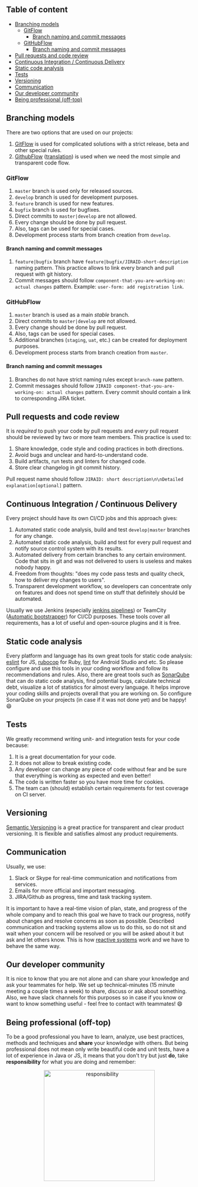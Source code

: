 ## Table of content
<!-- MarkdownTOC autolink="true" bracket="round" depth="3" -->

- [Branching models](#branching-models)
	- [GitFlow](#gitflow)
		- [Branch naming and commit messages](#branch-naming-and-commit-messages)
	- [GitHubFlow](#githubflow)
		- [Branch naming and commit messages](#branch-naming-and-commit-messages-1)
- [Pull requests and code review](#pull-requests-and-code-review)
- [Continuous Integration / Continuous Delivery](#continuous-integration--continuous-delivery)
- [Static code analysis](#static-code-analysis)
- [Tests](#tests)
- [Versioning](#versioning)
- [Communication](#communication)
- [Our developer community](#our-developer-community)
- [Being professional \(off-top\)](#being-professional-off-top)

<!-- /MarkdownTOC -->

## Branching models
There are two options that are used on our projects:
1. [GitFlow][link_gitflow] is used for complicated solutions with a strict release, beta and other special rules.
2. [GithubFlow][link_githubflow] ([translation][link_githubflow_ru]) is used when we need the most simple and transparent code flow.

### GitFlow
1. `master` branch is used only for released sources.
2. `develop` branch is used for development purposes.
3. `feature` branch is used for new features.
4. `bugfix` branch is used for bugfixes.
5. Direct commits to `master|develop` are not allowed.
6. Every change should be done by pull request.
7. Also, tags can be used for special cases.
8. Development process starts from branch creation from `develop`.

#### Branch naming and commit messages
1. `feature|bugfix` branch have `feature|bugfix/JIRAID-short-description` naming pattern. This practice allows to link every branch and pull request with git history.
2. Commit messages should follow `component-that-you-are-working-on: actual changes` pattern. Example: `user-form: add registration link`.

### GitHubFlow
1. `master` branch is used as a main *stable* branch.
2. Direct commits to `master|develop` are not allowed.
3. Every change should be done by pull request.
4. Also, tags can be used for special cases.
5. Additional branches (`staging`, `uat`, etc.) can be created for deployment purposes.
6. Development process starts from branch creation from `master`.

#### Branch naming and commit messages
1. Branches do not have strict naming rules except `branch-name` pattern.
2. Commit messages should follow `JIRAID component-that-you-are-working-on: actual changes` pattern. Every commit should contain a link to corresponding JIRA ticket.

## Pull requests and code review
It is *required* to push your code by pull requests and *every* pull request should be reviewed by two or more team members. This practice is used to:

1. Share knowledge, code style and coding practices in both directions.
2. Avoid bugs and unclear and hard-to-understand code.
3. Build artifacts, run tests and linters for changed code.
4. Store clear changelog in git commit history.

Pull request name should follow `JIRAID: short description\n\nDetailed explanation[optional]` pattern.

## Continuous Integration / Continuous Delivery
Every project should have its own CI/CD jobs and this approach gives:

1. Automated static code analysis, build and test `develop|master` branches for any change.
2. Automated static code analysis, build and test for every pull request and notify source control system with its results.
3. Automated delivery from certain branches to any certain environment. Code that sits in git and was not delivered to users is useless and makes nobody happy.
4. Freedom from thoughts: "does my code pass tests and quality check, how to deliver my changes to users".
5. Transparent development workflow, so developers can concentrate only on features and does not spend time on stuff that definitely should be automated.

Usually we use Jenkins (especially [jenkins pipelines][link_jenkins_pipeline]) or TeamCity ([Automatic bootstrapper][link_teamcity]) for CI/CD purposes. These tools cover all requirements, has a lot of useful and open-source plugins and it is free.

## Static code analysis
Every platform and language has its own great tools for static code analysis: [eslint][link_eslint] for JS, [rubocop][link_rubocop] for Ruby, [lint][link_android_lint] for Android Studio and etc. So please configure and use this tools in your coding workflow and follow its recommendations and rules.
Also, there are great tools such as [SonarQube][link_sonarcube] that can do static code analysis, find potential bugs, calculate technical debt, visualize a lot of statistics for almost every language. It helps improve your coding skills and projects overall that you are working on. So configure SonarQube on your projects (in case if it was not done yet) and be happy! :smile:

## Tests
We greatly recommend writing unit- and integration tests for your code because:
1. It is a great documentation for your code.
2. It does not allow to break existing code.
3. Any developer can change any piece of code without fear and be sure that everything is working as expected and even better!
4. The code is written faster so you have more time for cookies.
5. The team can (should) establish certain requirements for test coverage on CI server.

## Versioning
[Semantic Versioning][link_semversioning] is a great practice for transparent and clear product versioning. It is flexible and satisfies almost any product requirements.

## Communication
Usually, we use:
1. Slack or Skype for real-time communication and notifications from services.
2. Emails for more official and important messaging.
3. JIRA/Github as progress, time and task tracking system.

It is important to have a real-time vision of plan, state, and progress of the whole company and to reach this goal we have to track our progress, notify about changes and resolve concerns as soon as possible. Described communication and tracking systems allow us to do this, so do not sit and wait when your concern will be resolved or you will be asked about it but ask and let others know. This is how [reactive systems][link_reactive_systems] work and we have to behave the same way.

## Our developer community
It is nice to know that you are not alone and can share your knowledge and ask your teammates for help. We set up technical-minutes (15 minute meeting a couple times a week) to share, discuss or ask about something. Also, we have slack channels for this purposes so in case if you know or want to know something useful - feel free to contact with teammates! :smile:

## Being professional (off-top)
To be a good professional you have to learn, analyze, use best practices, methods and techniques and **share** your knowledge with others. But being professional does not mean only write beautiful code and unit tests, have a lot of experience in Java or JS, it means that you don't try but just **do**, take **responsibility** for what you are doing and remember:

<p align="center">
  <img src="http://i3.kym-cdn.com/photos/images/facebook/000/933/845/c3a.jpg" alt="responsibility" width="300"/>
</p>

[link_gitflow]: http://nvie.com/posts/a-successful-git-branching-model/
[link_githubflow]: https://lucamezzalira.com/2014/03/10/git-flow-vs-github-flow/
[link_githubflow_ru]: https://habrahabr.ru/post/189046/
[link_jenkins_pipeline]: https://jenkins.io/doc/book/pipeline/
[link_eslint]: http://eslint.org/
[link_rubocop]: https://github.com/bbatsov/rubocop
[link_android_lint]: https://developer.android.com/studio/write/lint.html
[link_semversioning]: http://semver.org/
[link_reactive_systems]: https://gist.github.com/staltz/868e7e9bc2a7b8c1f754
[link_teamcity]: https://git.itransition.com/projects/PROJECTALUDE/repos/teamcity-bootstrap/browse
[link_sonarcube]: https://git.itransition.com/projects/PROJECTALUDE/repos/sonar/browse
